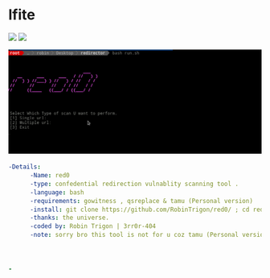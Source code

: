 # lfite
<img src="https://img.shields.io/badge/-Linux-black?style=for-the-badge&logo=Linux&logoColor=white"> <img src="https://img.shields.io/badge/-Terminal-black?style=for-the-badge&logo=GNU%20Bash&logoColor=white">

<p align="center"><img alt="https://raw.githubusercontent.com/3rr0r-4O4/SecFuzzer/main/dirfuzzer.png" width="700px" src="https://raw.githubusercontent.com/RobinTrigon/red0/main/tool.png" /></p>


```yaml
-Details:
      -Name: red0
      -type: confedential redirection vulnablity scanning tool .
      -language: bash
      -requirements: gowitness , qsreplace & tamu (Personal version)
      -install: git clone https://github.com/RobinTrigon/red0/ ; cd red0 ; bash run.sh.sh
      -thanks: the universe.
      -coded by: Robin Trigon | 3rr0r-404
      -note: sorry bro this tool is not for u coz tamu (Personal version) is not exist in your computer.
    


-

```

